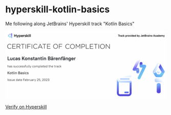 # hyperskill-kotlin-basics
Me following along JetBrains' Hyperskill track "Kotlin Basics"

<a href="hyperskill-certificate-5482dc7-760c-4ac9-9523-f910d3d7a3fe.pdf"><img src="hyperskill-certificate-thumbnail.png" alt="Hyperskill certificate thumbnail"></a>

[Verify on Hyperskill](https://hyperskill.org/certificates/25482dc7-760c-4ac9-9523-f910d3d7a3fe.pdf)
